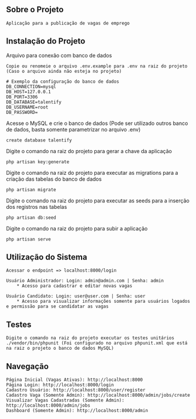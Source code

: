 ## Sobre o Projeto
    Aplicação para a publicação de vagas de emprego
    
## Instalação do Projeto
    
Arquivo para conexão com banco de dados

    Copie ou renomeie o arquivo .env.example para .env na raiz do projeto (Caso o arquivo ainda não esteja no projeto)
    
    # Exemplo da configuração do banco de dados
    DB_CONNECTION=mysql
    DB_HOST=127.0.0.1
    DB_PORT=3306
    DB_DATABASE=talentify
    DB_USERNAME=root
    DB_PASSWORD=
    
Acesse o MySQL e crie o banco de dados (Pode ser utilizado outros banco de dados, basta somente parametrizar no arquivo .env)
    
    create database talentify
    
Digite o comando na raiz do projeto para gerar a chave da aplicação

    php artisan key:generate
    
Digite o comando na raiz do projeto para executar  as migrations para a criação das tabelas do banco de dados

    php artisan migrate
    
Digite o comando na raiz do projeto para executar as seeds para a inserção dos registros nas tabelas

    php artisan db:seed
    
Digite o comando na raiz do projeto para subir a aplicação
    
    php artisan serve

## Utilização do Sistema
    Acessar o endpoint => localhost:8000/login
    
    Usuário Administrador: Login: admin@admin.com | Senha: admin
        * Acesso para cadastrar e editar novas vagas
    
    Usuário Candidato: Login: user@user.com | Senha: user
        * Acesso para visualizar informações somente para usuários logados e permissão para se candidatar as vagas
## Testes
    Digite o comando na raiz do projeto executar os testes unitários
    ./vendor/bin/phpunit (Foi configurado no arquivo phpunit.xml que está na raiz o projeto o banco de dados MySQL)

## Navegação

    Página Inicial (Vagas Ativas): http://localhost:8000
    Página Login: http://localhost:8000/login
    Cadastro Usuário: http://localhost:8000/user/register
    Cadastro Vaga (Somente Admin): http://localhost:8000/admin/jobs/create
    Visualizar Vagas Cadastradas (Somente Admin): http://localhost:8000/admin/jobs
    Dashboard (Somente Admin): http://localhost:8000/admin
    
